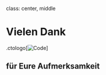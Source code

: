 class: center, middle

# Vielen Dank

.ctologo[![Code](remark/assets/img/Fotolia_33124627_XS.jpg)]

## für Eure Aufmerksamkeit